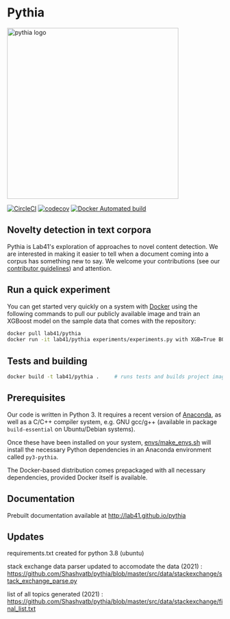 # Pythia

<img src="assets/pythia_logo.png" width="400" alt="pythia logo" />

[![CircleCI](https://circleci.com/gh/Lab41/pythia.svg?style=shield)](https://circleci.com/gh/Lab41/pythia)
[![codecov](https://codecov.io/gh/Lab41/pythia/branch/master/graph/badge.svg)](https://codecov.io/gh/Lab41/pythia)
[![Docker Automated build](https://img.shields.io/docker/automated/jrottenberg/ffmpeg.svg?maxAge=2592000)](https://hub.docker.com/r/lab41/pythia/)


## Novelty detection in text corpora

Pythia is Lab41's exploration of approaches to novel content detection. We are interested in making it easier to tell when a document coming into a corpus has something new to say.
We welcome your contributions (see our [contributor guidelines](CONTRIBUTING.md)) and attention.

## Run a quick experiment

You can get started very quickly on a system with [Docker](https://www.docker.com/) using the following commands
to pull our publicly available image and train an XGBoost model on the sample data that comes with the 
repository:

```sh
docker pull lab41/pythia
docker run -it lab41/pythia experiments/experiments.py with XGB=True BOW_APPEND=True BOW_PRODUCT=True
```



## Tests and building

```sh
docker build -t lab41/pythia .     # runs tests and builds project image
```

## Prerequisites

Our code is written in Python 3. It requires a recent version of [Anaconda](https://www.continuum.io/downloads), as well as a C/C++ compiler system,
e.g. GNU gcc/g++ (available in package `build-essential` on Ubuntu/Debian systems).

Once these have been installed on your system, 
[envs/make_envs.sh](envs/make_envs.sh) will install the necessary Python dependencies in
an Anaconda environment called `py3-pythia`.

The Docker-based distribution comes prepackaged with all necessary dependencies, provided
Docker itself is available.

## Documentation

Prebuilt documentation available at http://lab41.github.io/pythia

## Updates

requirements.txt created for python 3.8 (ubuntu)

stack exchange data parser updated to accomodate the data (2021) : https://github.com/Shashvatb/pythia/blob/master/src/data/stackexchange/stack_exchange_parse.py

list of all topics generated (2021) : https://github.com/Shashvatb/pythia/blob/master/src/data/stackexchange/final_list.txt

